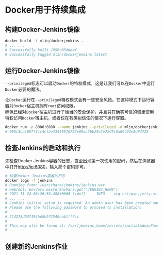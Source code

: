 # Docker用于持续集成

## 构建Docker-Jenkins镜像

```bash
docker build -t mlin/dockerjenkins .
# ... ...
# Successfully built 2956c85daeef
# Successfully tagged mlin/dockerjenkins:latest
```

## 运行Docker-Jenkins镜像

`--privileged`标志可以启动`Docker`的特权模式，这是让我们可以在`Docker`中运行`Docker`必要的魔法。

让`Docker`运行在`--privileged`特权模式会有一些安全风险。在这种模式下运行容器对`Docker`宿主机拥有`root`访问权限。  
确保已经对`Docker`宿主机进行了恰当的安全保护，并且只在确实可信的域里使用特权访问`Docker`宿主机，或者仅在有类似信任的情况下运行容器。

```bash
docker run -p 8080:8080 --name jenkins --privileged -d mlin/dockerjenkins
# 055c3caf897f3cc4efbe3345557d723e89ac9bb29e2e72d9c6a69422e2d04725
```

## 检查Jenkins的启动和执行

先检查Docker Jenkins容器的日志，直至出现第一次使用的密码，然后在浏览器中打开[http://ip:8080](http://ip:8080)，输入那个密码即可。

```bash
# 检查Docker Jenkins容器的日志
docker logs -f jenkins
# Running from: /usr/share/jenkins/jenkins.war
# webroot: EnvVars.masterEnvVars.get("JENKINS_HOME")
# 2021-11-24 00:26:50.488+0000 [id=1]     INFO    org.eclipse.jetty.util.log ... ...
# ... ...
# Jenkins initial setup is required. An admin user has been created and a password generated.
# Please use the following password to proceed to installation:
# 
# 214275d247194bd5b973546aab1ff7cc
# 
# This may also be found at: /var/jenkins_home/secrets/initialAdminPassword
# ... ...
```

## 创建新的Jenkins作业
